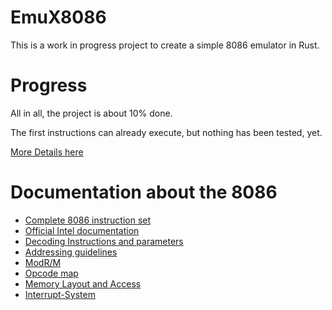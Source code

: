 
# EmuX8086

This is a work in progress project to create a simple 8086 emulator in Rust.

# Progress

All in all, the project is about 10% done.

The first instructions can already execute, but nothing has been tested, yet.


[More Details here](docs/progress.md)

# Documentation about the 8086

 - [Complete 8086 instruction set](https://www.gabrielececchetti.it/Teaching/CalcolatoriElettronici/Docs/i8086_instruction_set.pdf)
 - [Official Intel documentation](http://peter.rta.lv/macibas/datoru_arhitektura/intelarch.pdf)
 - [Decoding Instructions and parameters](http://www.mathemainzel.info/files/x86asmref.html)
 - [Addressing guidelines](http://aturing.umcs.maine.edu/~meadow/courses/cos335/8086-instformat.pdf)
 - [ModR/M](https://gerardnico.com/lang/assembly/intel/modrm)
 - [Opcode map](http://www.mlsite.net/8086/)
 - [Memory Layout and Access](http://flint.cs.yale.edu/cs421/papers/art-of-asm/pdf/CH04.PDF)
 - [Interrupt-System](http://www.u-r-rennert.de/assembler/rasm/8086_int_prinz.htm)
